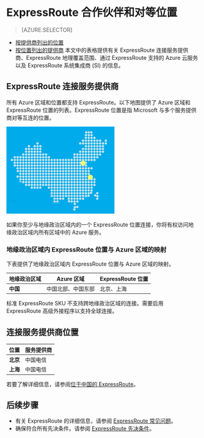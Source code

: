 <properties
   pageTitle="位置和连接提供商：Azure ExpressRoute | Azure"
   description="本文详细介绍了提供服务的区域以及如何连接到 Azure 区域。"
   services="expressroute"
   documentationCenter="na"
   author="cherylmc"
   manager="timlt"
   editor="" />
<tags
   ms.service="expressroute"
   ms.devlang="na"
   ms.topic="get-started-article"
   ms.tgt_pltfrm="na"
   ms.workload="infrastructure-services"
   ms.date="04/14/2017"
   wacn.date="05/02/2017"
   ms.author="cherylmc" />  


# ExpressRoute 合作伙伴和对等位置

> [AZURE.SELECTOR]
- [按提供商列出的位置](/documentation/articles/expressroute-locations/)
- [按位置列出的提供商](/documentation/articles/expressroute-locations-providers/)
本文中的表格提供有关 ExpressRoute 连接服务提供商、ExpressRoute 地理覆盖范围、通过 ExpressRoute 支持的 Azure 云服务以及 ExpressRoute 系统集成商 \(SI\) 的信息。

## <a name="partners"></a>ExpressRoute 连接服务提供商

所有 Azure 区域和位置都支持 ExpressRoute。以下地图提供了 Azure 区域和 ExpressRoute 位置的列表。ExpressRoute 位置是指 Microsoft 与多个服务提供商对等互连的位置。

![位置地图][0]

如果你至少与地缘政治区域内的一个 ExpressRoute 位置连接，你将有权访问地缘政治区域内所有区域中的 Azure 服务。

### 地缘政治区域内 ExpressRoute 位置与 Azure 区域的映射
下表提供了地缘政治区域内 ExpressRoute 位置与 Azure 区域的映射。

| **地缘政治区域** | **Azure 区域** | **ExpressRoute 位置** |
| --- | --- | --- |
| **中国** |中国北部、中国东部 |北京、上海 |



标准 ExpressRoute SKU 不支持跨地缘政治区域的连接。需要启用 ExpressRoute 高级外接程序以支持全球连接。


## <a name="locations"></a>连接服务提供商位置

| **位置** | **服务提供商** |
| --- | --- |
| **北京** |中国电信 |
| **上海** |中国电信 |

若要了解详细信息，请参阅[位于中国的 ExpressRoute](/home/features/expressroute/)。 


## 后续步骤

- 有关 ExpressRoute 的详细信息，请参阅 [ExpressRoute 常见问题](/documentation/articles/expressroute-faqs/)。
- 确保符合所有先决条件。请参阅 [ExpressRoute 先决条件](/documentation/articles/expressroute-prerequisites/)。

<!--Image References-->

[0]: ./media/expressroute-locations/expressroute-locations-map.png "位置地图"

<!---HONumber=Mooncake_0320_2017-->